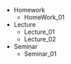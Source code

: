 - Homework
    - HomeWork_01
- Lecture
    - Lecture_01
    - Lecture_02
- Seminar
    - Seminar_01
